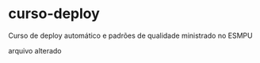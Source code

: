# curso-deploy
Curso de deploy automático e padrões de qualidade ministrado no ESMPU

arquivo alterado
